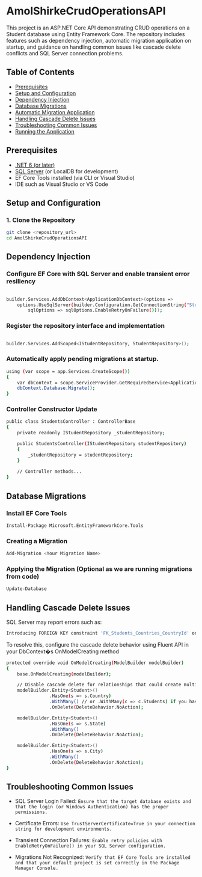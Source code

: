# AmolShirkeCrudOperationsAPI

This project is an ASP.NET Core API demonstrating CRUD operations on a Student database using Entity Framework Core. The repository includes features such as dependency injection, automatic migration application on startup, and guidance on handling common issues like cascade delete conflicts and SQL Server connection problems.

## Table of Contents
- [Prerequisites](#prerequisites)
- [Setup and Configuration](#setup-and-configuration)
- [Dependency Injection](#dependency-injection)
- [Database Migrations](#database-migrations)
- [Automatic Migration Application](#automatic-migration-application)
- [Handling Cascade Delete Issues](#handling-cascade-delete-issues)
- [Troubleshooting Common Issues](#troubleshooting-common-issues)
- [Running the Application](#running-the-application)

## Prerequisites
- [.NET 6 (or later)](https://dotnet.microsoft.com/download)
- [SQL Server](https://www.microsoft.com/en-us/sql-server) (or LocalDB for development)
- EF Core Tools installed (via CLI or Visual Studio)
- IDE such as Visual Studio or VS Code

## Setup and Configuration

### 1. Clone the Repository
```bash
git clone <repository_url>
cd AmolShirkeCrudOperationsAPI
```

## Dependency Injection

### Configure EF Core with SQL Server and enable transient error resiliency

```bash

builder.Services.AddDbContext<ApplicationDbContext>(options =>
    options.UseSqlServer(builder.Configuration.GetConnectionString("StudentDbConnectionString"),
        sqlOptions => sqlOptions.EnableRetryOnFailure()));

```

### Register the repository interface and implementation
```bash

builder.Services.AddScoped<IStudentRepository, StudentRepository>();

```

### Automatically apply pending migrations at startup.

```bash
using (var scope = app.Services.CreateScope())
{
    var dbContext = scope.ServiceProvider.GetRequiredService<ApplicationDbContext>();
    dbContext.Database.Migrate();
}
```

### Controller Constructor Update

```bash
public class StudentsController : ControllerBase
{
    private readonly IStudentRepository _studentRepository;

    public StudentsController(IStudentRepository studentRepository)
    {
        _studentRepository = studentRepository;
    }
    
    // Controller methods...
}
```

## Database Migrations

### Install EF Core Tools
```bash
Install-Package Microsoft.EntityFrameworkCore.Tools
```

### Creating a Migration
```bash
Add-Migration <Your Migration Name>
```

### Applying the Migration (Optional as we are running migrations from code)
```bash
Update-Database
```

## Handling Cascade Delete Issues

SQL Server may report errors such as:

```bash
Introducing FOREIGN KEY constraint 'FK_Students_Countries_CountryId' on table 'Students' may cause cycles or multiple cascade paths.

```

To resolve this, configure the cascade delete behavior using Fluent API in your DbContext�s OnModelCreating method

```bash
protected override void OnModelCreating(ModelBuilder modelBuilder)
{
    base.OnModelCreating(modelBuilder);

    // Disable cascade delete for relationships that could create multiple cascade paths.
    modelBuilder.Entity<Student>()
                .HasOne(s => s.Country)
                .WithMany() // or .WithMany(c => c.Students) if you have a navigation property.
                .OnDelete(DeleteBehavior.NoAction);

    modelBuilder.Entity<Student>()
                .HasOne(s => s.State)
                .WithMany()
                .OnDelete(DeleteBehavior.NoAction);

    modelBuilder.Entity<Student>()
                .HasOne(s => s.City)
                .WithMany()
                .OnDelete(DeleteBehavior.NoAction);
}

```

## Troubleshooting Common Issues

- SQL Server Login Failed:
``Ensure that the target database exists and that the login (or Windows Authentication) has the proper permissions.``

- Certificate Errors:
``Use TrustServerCertificate=True in your connection string for development environments.``

- Transient Connection Failures:
``Enable retry policies with EnableRetryOnFailure() in your SQL Server configuration.``

- Migrations Not Recognized:
``Verify that EF Core Tools are installed and that your default project is set correctly in the Package Manager Console.``